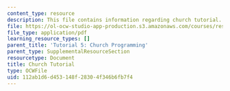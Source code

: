 ```yaml
---
content_type: resource
description: This file contains information regarding church tutorial.
file: https://ol-ocw-studio-app-production.s3.amazonaws.com/courses/res-9-003-brains-minds-and-machines-summer-course-summer-2015/112ab1d6d453148f28304f346b6fb7f4_MITRES_9_003SUM15_tut5.pdf
file_type: application/pdf
learning_resource_types: []
parent_title: 'Tutorial 5: Church Programming'
parent_type: SupplementalResourceSection
resourcetype: Document
title: Church Tutorial
type: OCWFile
uid: 112ab1d6-d453-148f-2830-4f346b6fb7f4
---
```

